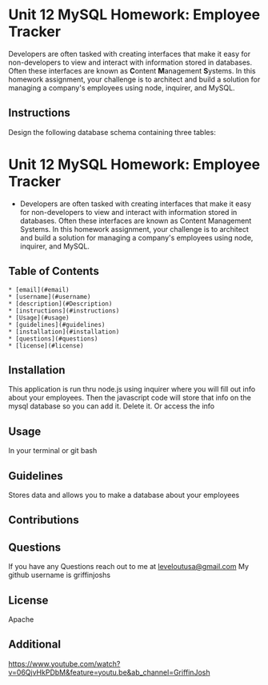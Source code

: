 # Unit 12 MySQL Homework: Employee Tracker

Developers are often tasked with creating interfaces that make it easy for non-developers to view and interact with information stored in databases. Often these interfaces are known as **C**ontent **M**anagement **S**ystems. In this homework assignment, your challenge is to architect and build a solution for managing a company's employees using node, inquirer, and MySQL.

## Instructions

Design the following database schema containing three tables:


# Unit 12 MySQL Homework: Employee Tracker

* Developers are often tasked with creating interfaces that make it easy for non-developers to view and interact with information stored in databases. Often these interfaces are known as Content Management Systems. In this homework assignment, your challenge is to architect and build a solution for managing a company's employees using node, inquirer, and MySQL.
  
## Table of Contents
    * [email](#email)
    * [username](#username)
    * [description](#Description)
    * [instructions](#instructions)
    * [Usage](#usage)
    * [guidelines](#guidelines)
    * [installation](#installation)
    * [questions](#questions)
    * [license](#license)

## Installation
  This application is run thru node.js using inquirer where you will fill out info about your employees. Then the javascript code will store that info on the mysql database so you can add it. Delete it. Or access the info

## Usage
  In your terminal or git bash

## Guidelines
  Stores data and allows you to make a database about your employees

## Contributions
  

## Questions
If you have any Questions reach out to me at leveloutusa@gmail.com
My github username is griffinjoshs

## License
  Apache

## Additional
  https://www.youtube.com/watch?v=06QjvHkPDbM&feature=youtu.be&ab_channel=GriffinJosh